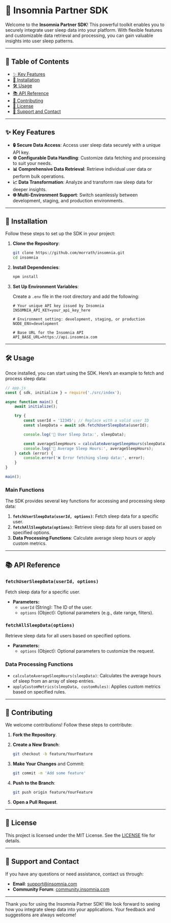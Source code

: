 # 🌙 Insomnia Partner SDK

Welcome to the **Insomnia Partner SDK**! This powerful toolkit enables you to securely integrate user sleep data into your platform. With flexible features and customizable data retrieval and processing, you can gain valuable insights into user sleep patterns.

---

## 📖 Table of Contents

- [✨ Key Features](#key-features)
- [🚀 Installation](#installation)
- [🛠️ Usage](#usage)
- [📚 API Reference](#api-reference)
- [🤝 Contributing](#contributing)
- [📄 License](#license)
- [💬 Support and Contact](#support-and-contact)

---

## ✨ Key Features

- **🔒 Secure Data Access**: Access user sleep data securely with a unique API key.
- **⚙️ Configurable Data Handling**: Customize data fetching and processing to suit your needs.
- **📊 Comprehensive Data Retrieval**: Retrieve individual user data or perform bulk operations.
- **📈 Data Transformation**: Analyze and transform raw sleep data for deeper insights.
- **🌐 Multi-Environment Support**: Switch seamlessly between development, staging, and production environments.

---

## 🚀 Installation

Follow these steps to set up the SDK in your project:

1. **Clone the Repository**:

   ```bash
   git clone https://github.com/morrath/insomnia.git
   cd insomnia
   ```

2. **Install Dependencies**:

   ```bash
   npm install
   ```

3. **Set Up Environment Variables**:

   Create a `.env` file in the root directory and add the following:

   ```plaintext
   # Your unique API key issued by Insomnia
   INSOMNIA_API_KEY=your_api_key_here

   # Environment setting: development, staging, or production
   NODE_ENV=development

   # Base URL for the Insomnia API
   API_BASE_URL=https://api.insomnia.com
   ```

---

## 🛠️ Usage

Once installed, you can start using the SDK. Here’s an example to fetch and process sleep data:

```javascript
// app.js
const { sdk, initialize } = require('./src/index');

async function main() {
    await initialize();

    try {
        const userId = '12345'; // Replace with a valid user ID
        const sleepData = await sdk.fetchUserSleepData(userId);

        console.log('🌟 User Sleep Data:', sleepData);

        const averageSleepHours = calculateAverageSleepHours(sleepData);
        console.log('🛌 Average Sleep Hours:', averageSleepHours);
    } catch (error) {
        console.error('❌ Error fetching sleep data:', error);
    }
}

main();
```

### Main Functions

The SDK provides several key functions for accessing and processing sleep data:

1. **`fetchUserSleepData(userId, options)`**: Fetch sleep data for a specific user.
2. **`fetchAllSleepData(options)`**: Retrieve sleep data for all users based on specified options.
3. **Data Processing Functions**: Calculate average sleep hours or apply custom metrics.

---

## 📚 API Reference

### `fetchUserSleepData(userId, options)`

Fetch sleep data for a specific user.

- **Parameters:**
  - `userId` (String): The ID of the user.
  - `options` (Object): Optional parameters (e.g., date range, filters).

### `fetchAllSleepData(options)`

Retrieve sleep data for all users based on specified options.

- **Parameters:**
  - `options` (Object): Optional parameters to customize the request.

### Data Processing Functions

- `calculateAverageSleepHours(sleepData)`: Calculates the average hours of sleep from an array of sleep entries.
- `applyCustomMetrics(sleepData, customRules)`: Applies custom metrics based on specified rules.

---

## 🤝 Contributing

We welcome contributions! Follow these steps to contribute:

1. **Fork the Repository**.
2. **Create a New Branch**:

   ```bash
   git checkout -b feature/YourFeature
   ```

3. **Make Your Changes** and Commit:

   ```bash
   git commit -m 'Add some feature'
   ```

4. **Push to the Branch**:

   ```bash
   git push origin feature/YourFeature
   ```

5. **Open a Pull Request**.

---

## 📄 License

This project is licensed under the MIT License. See the [LICENSE](LICENSE) file for details.

---

## 💬 Support and Contact

If you have any questions or need assistance, contact us through:

- **Email**: support@insomnia.com
- **Community Forum**: [community.insomnia.com](https://community.insomnia.com)

---

Thank you for using the Insomnia Partner SDK! We look forward to seeing how you integrate sleep data into your applications. Your feedback and suggestions are always welcome!

